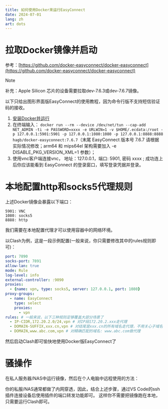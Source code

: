 ```yaml
---
title: 如何使用Docker来运行EasyConnect
date: 2024-07-01
lang: zh
art: dots
---
```


# 拉取Docker镜像并启动

参考：[https://github.com/docker-easyconnect/docker-easyconnect](https://github.com/docker-easyconnect/docker-easyconnect)

> [!NOTE]
> 补充：Apple Silicon 芯片的设备需要拉取dev-7.6.3或dev-7.6.7镜像。

以下只给出图形界面版EasyConnect的使用教程，因为命令行版不支持短信验证码的接收。

1. [安装Docker并运行](https://docs.docker.com/get-docker/)
2. 在终端输入： `docker run --rm --device /dev/net/tun --cap-add NET_ADMIN -ti -e PASSWORD=xxxx -e URLWIN=1 -v $HOME/.ecdata:/root -p 127.0.0.1:5901:5901 -p 127.0.0.1:1080:1080 -p 127.0.0.1:8888:8888 hagb/docker-easyconnect:7.6.7`（末尾 EasyConnect 版本号 7.6.7 请根据实际情况修改；arm64 和 mips64el 架构需要加入 -e DISABLE_PKG_VERSION_XML=1 参数）；
3. 使用vnc客户端连接vnc， 地址：127.0.0.1，端口: 5901, 密码 xxxx ; 成功连上后你应该能看到 EasyConnect 的登录窗口，填写登录凭据并登录。

# 本地配置http和socks5代理规则

上述Docker镜像会暴露以下端口：

```
5901: VNC
1080: socks5
8888: http
```

我们需要在本地配置代理才可以使用容器中的网络环境。

以Clash为例，这是一段示例配置(一般来说，你只需要修改其中的rules规则即可)：

```yaml
port: 7890
socks-port: 7891
allow-lan: true
mode: Rule
log-level: info
external-controller: :9090
proxies:
  - {name: vpn, type: socks5, server: 127.0.0.1, port: 1080}
proxy-groups:
  - name: EasyConnect
    type: select
    proxies:
      - vpn
rules: # 一般来说，以下三种规则足够覆盖大部分场景了
  - IP-CIDR,172.20.2.0/24,vpn # 对IP段172.20.2.xxx走代理
  - DOMAIN-SUFFIX,xxx.cn,vpn # 对结尾是xxx.cn的所有域名走代理，不用关心子域名有多少个
  - DOMAIN,www.abc.com,vpn # 对精确匹配的域名: www.abc.com做代理
```

然后启动Clash即可愉快地使用Docker版EasyConnect了

# 骚操作

在私人服务器/NAS中运行镜像，然后在个人电脑中远程使用的方法：

你的私服/NAS通常都做了内网穿透，因此，结合上述步骤，通过VS Code的ssh插件连接设备后使用插件的端口转发功能即可。
这样你不需要把镜像跑在本地，只需要运行Clash即可。
